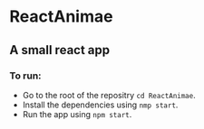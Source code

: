 # ReactAnimae

## A small react app

### To run:
- Go to the root of the repositry `cd ReactAnimae`.
- Install the dependencies using `nmp start`.
- Run the app using `npm start`.
